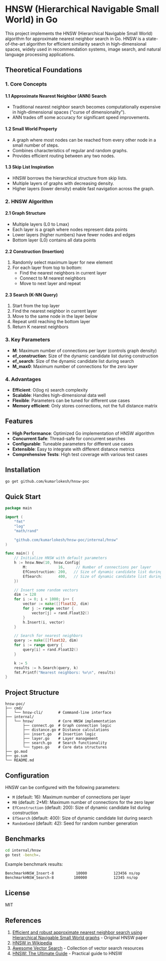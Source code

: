 # HNSW (Hierarchical Navigable Small World) in Go

This project implements the HNSW (Hierarchical Navigable Small World) algorithm for approximate nearest neighbor search in Go. HNSW is a state-of-the-art algorithm for efficient similarity search in high-dimensional spaces, widely used in recommendation systems, image search, and natural language processing applications.

## Theoretical Foundations

### 1. Core Concepts

#### 1.1 Approximate Nearest Neighbor (ANN) Search

- Traditional nearest neighbor search becomes computationally expensive in high-dimensional spaces ("curse of dimensionality").
- ANN trades off some accuracy for significant speed improvements.

#### 1.2 Small World Property

- A graph where most nodes can be reached from every other node in a small number of steps.
- Combines characteristics of regular and random graphs.
- Provides efficient routing between any two nodes.

#### 1.3 Skip List Inspiration

- HNSW borrows the hierarchical structure from skip lists.
- Multiple layers of graphs with decreasing density.
- Higher layers (lower density) enable fast navigation across the graph.

### 2. HNSW Algorithm

#### 2.1 Graph Structure

- Multiple layers (L0 to Lmax)
- Each layer is a graph where nodes represent data points
- Lower layers (higher numbers) have fewer nodes and edges
- Bottom layer (L0) contains all data points

#### 2.2 Construction (Insertion)

1. Randomly select maximum layer for new element
2. For each layer from top to bottom:
   - Find the nearest neighbors in current layer
   - Connect to M nearest neighbors
   - Move to next layer and repeat

#### 2.3 Search (K-NN Query)

1. Start from the top layer
2. Find the nearest neighbor in current layer
3. Move to the same node in the layer below
4. Repeat until reaching the bottom layer
5. Return K nearest neighbors

### 3. Key Parameters

- **M**: Maximum number of connections per layer (controls graph density)
- **ef_construction**: Size of the dynamic candidate list during construction
- **ef_search**: Size of the dynamic candidate list during search
- **M_max0**: Maximum number of connections for the zero layer

### 4. Advantages

- **Efficient**: O(log n) search complexity
- **Scalable**: Handles high-dimensional data well
- **Flexible**: Parameters can be tuned for different use cases
- **Memory efficient**: Only stores connections, not the full distance matrix

## Features

- **High Performance**: Optimized Go implementation of HNSW algorithm
- **Concurrent Safe**: Thread-safe for concurrent searches
- **Configurable**: Tuneable parameters for different use cases
- **Extensible**: Easy to integrate with different distance metrics
- **Comprehensive Tests**: High test coverage with various test cases

## Installation

```bash
go get github.com/kumarlokesh/hnsw-poc
```

## Quick Start

```go
package main

import (
    "fmt"
    "log"
    "math/rand"

    "github.com/kumarlokesh/hnsw-poc/internal/hnsw"
)

func main() {
    // Initialize HNSW with default parameters
    h := hnsw.New(10, hnsw.Config{
        M:              16,     // Number of connections per layer
        EfConstruction: 200,   // Size of dynamic candidate list during construction
        EfSearch:       400,   // Size of dynamic candidate list during search
    })

    // Insert some random vectors
    dim := 128
    for i := 0; i < 1000; i++ {
        vector := make([]float32, dim)
        for j := range vector {
            vector[j] = rand.Float32()
        }
        h.Insert(i, vector)
    }

    // Search for nearest neighbors
    query := make([]float32, dim)
    for i := range query {
        query[i] = rand.Float32()
    }

    k := 5
    results := h.Search(query, k)
    fmt.Printf("Nearest neighbors: %v\n", results)
}
```

## Project Structure

```
hnsw-poc/
├── cmd/
│   └── hnsw-cli/       # Command-line interface
├── internal/
│   └── hnsw/           # Core HNSW implementation
│       ├── connect.go  # Graph connection logic
│       ├── distance.go # Distance calculations
│       ├── insert.go   # Insertion logic
│       ├── layer.go    # Layer management
│       ├── search.go   # Search functionality
│       └── types.go    # Core data structures
├── go.mod
├── go.sum
└── README.md
```

## Configuration

HNSW can be configured with the following parameters:

- `M` (default: 16): Maximum number of connections per layer
- `M0` (default: 2*M): Maximum number of connections for the zero layer
- `EfConstruction` (default: 200): Size of dynamic candidate list during construction
- `EfSearch` (default: 400): Size of dynamic candidate list during search
- `RandomSeed` (default: 42): Seed for random number generation

## Benchmarks

```bash
cd internal/hnsw
go test -bench=.
```

Example benchmark results:

```text
BenchmarkHNSW_Insert-8          10000            123456 ns/op
BenchmarkHNSW_Search-8         100000            12345 ns/op
```

## License

MIT

## References

1. [Efficient and robust approximate nearest neighbor search using Hierarchical Navigable Small World graphs](https://arxiv.org/abs/1603.09320) - Original HNSW paper
2. [HNSW in Wikipedia](https://en.wikipedia.org/wiki/Hierarchical_navigable_small_world)
3. [Awesome Vector Search](https://github.com/currentsapi/awesome-vector-search) - Collection of vector search resources
4. [HNSW: The Ultimate Guide](https://www.pinecone.io/learn/hnsw/) - Practical guide to HNSW
